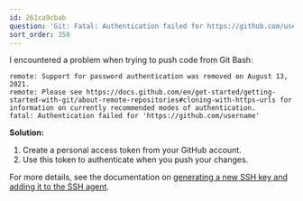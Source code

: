 ```yaml
---
id: 261ca9cbab
question: 'Git: Fatal: Authentication failed for https://github.com/username'
sort_order: 350
---
```


I encountered a problem when trying to push code from Git Bash:

```
remote: Support for password authentication was removed on August 13, 2021.
remote: Please see https://docs.github.com/en/get-started/getting-started-with-git/about-remote-repositories#cloning-with-https-urls for information on currently recommended modes of authentication.
fatal: Authentication failed for 'https://github.com/username'
```

**Solution:**

1. Create a personal access token from your GitHub account.
2. Use this token to authenticate when you push your changes.

For more details, see the documentation on [generating a new SSH key and adding it to the SSH agent](https://docs.github.com/en/authentication/connecting-to-github-with-ssh/generating-a-new-ssh-key-and-adding-it-to-the-ssh-agent).